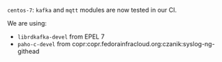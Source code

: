 `centos-7`: `kafka` and `mqtt` modules are now tested in our CI.

We are using:
 * `librdkafka-devel` from EPEL 7
 * `paho-c-devel` from copr:copr.fedorainfracloud.org:czanik:syslog-ng-githead
